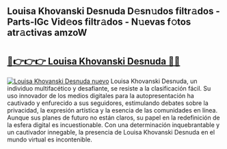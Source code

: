 ## Louisa Khovanski Desnuda D𝚎sn𝚞dos filtr𝚊dos - Parts-lGc Vid𝚎os filtr𝚊dos - N𝚞evas f𝚘tos atr𝚊ctivas amzoW

# <h2><a href="http://mbdhib.tromn.icu/?c=Louisa+Khovanski+Desnuda">🔗👉👉👉 Louisa Khovanski Desnuda 🔗🔗</a></h2>

[![Louisa Khovanski Desnuda nuevo](https://i.imgur.com/pEAQMta.gif)](http://mbdhib.tromn.icu/?c=Louisa+Khovanski+Desnuda)
Louisa Khovanski Desnuda, un individuo multifacético y desafiante, se resiste a la clasificación fácil. Su uso innovador de los medios digitales para la autopresentación ha cautivado y enfurecido a sus seguidores, estimulando debates sobre la privacidad, la expresión artística y la esencia de las comunidades en línea. Aunque sus planes de futuro no están claros, su papel en la redefinición de la esfera digital es incuestionable. Con una determinación inquebrantable y un cautivador innegable, la presencia de Louisa Khovanski Desnuda en el mundo virtual es incontenible.
